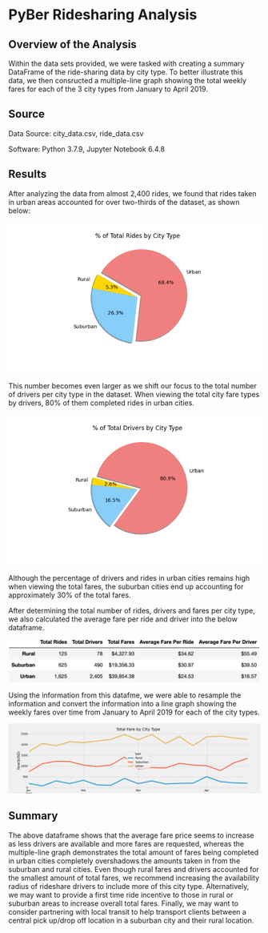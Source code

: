 # PyBer Ridesharing Analysis

## Overview of the Analysis
Within the data sets provided, we were tasked with creating a summary DataFrame of the ride-sharing data by city type. To better illustrate this data, we then consructed a multiple-line graph showing the total weekly fares for each of the 3 city types from January to April 2019. 

## Source
Data Source: city_data.csv, ride_data.csv

Software: Python 3.7.9, Jupyter Notebook 6.4.8

## Results
After analyzing the data from almost 2,400 rides, we found that rides taken in urban areas accounted for over two-thirds of the dataset, as shown below: 

![Percentage of Rides Per City Type](https://github.com/fade2blk89/PyBer_Analysis/blob/main/analysis/Fig6.png)

This number becomes even larger as we shift our focus to the total number of drivers per city type in the dataset. When viewing the total city fare types by drivers, 80% of them completed rides in urban cities. 

![Percentage of Total Drivers by City Type](https://github.com/fade2blk89/PyBer_Analysis/blob/main/analysis/Fig7.png)

Although the percentage of drivers and rides in urban cities remains high when viewing the total fares, the suburban cities end up accounting for approximately 30% of the total fares. 

After determining the total number of rides, drivers and fares per city type, we also calculated the average fare per ride and driver into the below dataframe. 

![Summary Dataframe](https://github.com/fade2blk89/PyBer_Analysis/blob/main/analysis/Fig9.png)

Using the information from this datafme, we were able to resample the information and convert the information into a line graph showing the weekly fares over time from January to April 2019 for each of the city types. 

![Line Graph Summary](https://github.com/fade2blk89/PyBer_Analysis/blob/main/analysis/Fig8.png)

## Summary
The above dataframe shows that the average fare price seems to increase as less drivers are available and more fares are requested, whereas the multiple-line graph demonstrates the total amount of fares being completed in urban cities completely overshadows the amounts taken in from the suburban and rural cities. Even though rural fares and drivers accounted for the smallest amount of total fares, we recommend increasing the availability radius of rideshare drivers to include more of this city type. Alternatively, we may want to provide a first time ride incentive to those in rural or suburban areas to increase overall total fares. Finally, we may want to consider partnering with local transit to help transport clients between a central pick up/drop off location in a suburban city and their rural location. 
